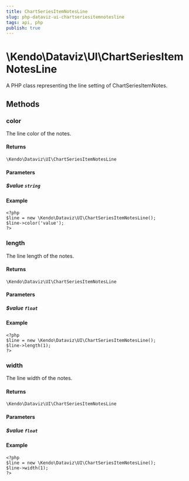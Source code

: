 ```yaml
---
title: ChartSeriesItemNotesLine
slug: php-dataviz-ui-chartseriesitemnotesline
tags: api, php
publish: true
---
```


# \Kendo\Dataviz\UI\ChartSeriesItemNotesLine

A PHP class representing the line setting of ChartSeriesItemNotes.


## Methods

### color
The line color of the notes.

#### Returns
`\Kendo\Dataviz\UI\ChartSeriesItemNotesLine`

#### Parameters

##### $value `string`



#### Example 
    <?php
    $line = new \Kendo\Dataviz\UI\ChartSeriesItemNotesLine();
    $line->color('value');
    ?>

### length
The line length of the notes.

#### Returns
`\Kendo\Dataviz\UI\ChartSeriesItemNotesLine`

#### Parameters

##### $value `float`



#### Example 
    <?php
    $line = new \Kendo\Dataviz\UI\ChartSeriesItemNotesLine();
    $line->length(1);
    ?>

### width
The line width of the notes.

#### Returns
`\Kendo\Dataviz\UI\ChartSeriesItemNotesLine`

#### Parameters

##### $value `float`



#### Example 
    <?php
    $line = new \Kendo\Dataviz\UI\ChartSeriesItemNotesLine();
    $line->width(1);
    ?>

